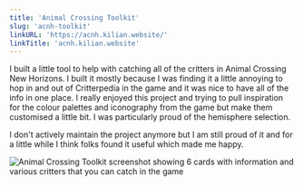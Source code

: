 ```yaml
---
title: 'Animal Crossing Toolkit'
slug: 'acnh-toolkit'
linkURL: 'https://acnh.kilian.website/'
linkTitle: 'acnh.kilian.website'
---
```


I built a little tool to help with catching all of the critters in Animal Crossing New Horizons. I built it mostly because I was finding it a little annoying to hop in and out of Critterpedia in the game and it was nice to have all of the info in one place. I really enjoyed this project and trying to pull inspiration for the colour palettes and iconography from the game but make them customised a little bit. I was particularly proud of the hemisphere selection.

I don't actively maintain the project anymore but I am still proud of it and for a little while I think folks found it useful which made me happy.

![Animal Crossing Toolkit screenshot showing 6 cards with information and various critters that you can catch in the game](/images/posts/acnh.png)
